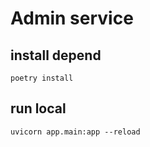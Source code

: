 # Admin service

## install depend

```
poetry install
```

## run local

```
uvicorn app.main:app --reload
```